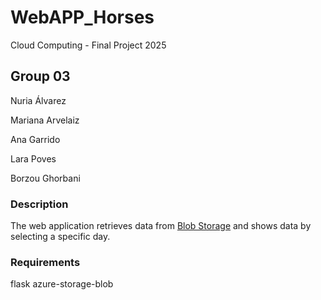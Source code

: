 # WebAPP_Horses
Cloud Computing - Final Project 2025

## Group 03 
Nuria Álvarez

Mariana Arvelaiz

Ana Garrido 

Lara Poves

Borzou Ghorbani

### Description 

The web application retrieves data from [Blob Storage](https://azure.microsoft.com/es-es/products/storage/blobs) and shows data by selecting a specific day.


### Requirements
flask
azure-storage-blob
